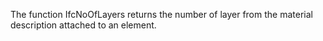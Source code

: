 The function IfcNoOfLayers returns the number of layer from the material description attached to an element.